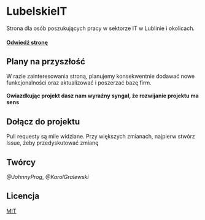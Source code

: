 # LubelskieIT 
Strona dla osób poszukujących pracy w sektorze IT w Lublinie i okolicach. </br>
#### [**Odwiedź stronę**](https://lubelskie-it.me)

## Plany na przyszłość
W razie zainteresowania stroną, planujemy konsekwentnie dodawać nowe funkcjonalności oraz aktualizować i poszerzać bazę firm. <br/> <br/>
**Gwiazdkując projekt dasz nam wyraźny syngał, że rozwijanie projektu ma sens**

## Dołącz do projektu
Pull requesty są mile widziane. 
Przy większych zmianach, najpierw stwórz Issue, żeby przedyskutować zmianę

## Twórcy
*@JohnnyProg*,
*@KarolGralewski*

## Licencja
[MIT](https://choosealicense.com/licenses/mit/)
